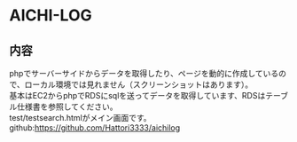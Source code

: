 # AICHI-LOG
## 内容
phpでサーバーサイドからデータを取得したり、ページを動的に作成しているので、ローカル環境では見れません（スクリーンショットはあります）。  
基本はEC2からphpでRDSにsqlを送ってデータを取得しています、RDSはテーブル仕様書を参照してください。  
test/testsearch.htmlがメイン画面です。  
github:https://github.com/Hattori3333/aichilog
